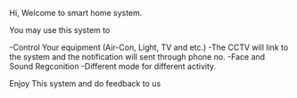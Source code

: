Hi, Welcome to smart home system.

You may use this system to 

-Control Your equipment (Air-Con, Light, TV and etc.)
-The CCTV will link to the system and the notification will sent through phone no.
-Face and Sound Regconition
-Different mode for different activity.

Enjoy This system and do feedback to us
